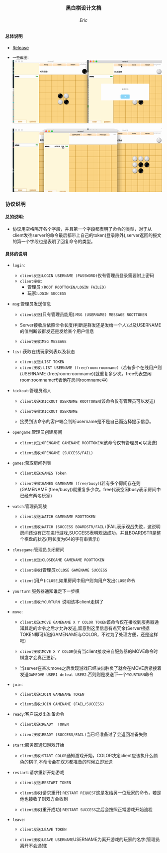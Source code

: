 ### <center>黑白棋设计文档</center>

###### <center>Eric</center>
#### 总体说明
- [Release](https://github.com/erichuang1994/Reversi-Client/releases)
- `一些截图`:
  ![test](./img/aha.gif)

  ![root](./img/root.gif)

### 协议说明

#### 总的说明:
- 协议用空格隔开各个字段，并且第一个字段都表明了命令的类型，对于从client发往server的命令最后都带上自己的token(登录除外),server返回的报文的第一个字段也是表明了回复命令的类型。

#### 具体的说明
- `login`:
  - `client发送`:`LOGIN USERNAME (PASSWORD)`仅有管理员登录需要附上密码
  - `client接收`:
    - 管理员:`(ROOT ROOTTOKEN/LOGIN FAILED)`
    - 玩家:`LOGIN SUCCESS`
- `msg`:管理员发送信息

	- `client发送`(只有管理员能用):`MSG (USERNAME) MESSAGE ROOTTOKEN`

  - Server接收后依照命令长度(判断是群发还是发给一个人)以及USERNAME的值判断该群发还是发给某个用户信息

  - `client接收`:`MSG MESSAGE`

- `list`:获取在线玩家列表以及状态
  - `client发送`:`LIST TOKEN`
  - `client接收`: `LIST USERNAME (free/room:roomname) `(若有多个在线用户则(USERNAME (free/room:roomname))就重复多少次。free代表空闲room:roomname代表他在房间roomname中)

- `kickout`:管理员踢人

	- `client发送`:`KICKOUT USERNAME ROOTTOKEN`(该命令仅有管理员可以发送)

  - `client接收`:`KICKOUT USERNAME`
  - 接受到该命令的客户端会判断username是不是自己而选择提示信息。
- `opengame`:管理员创建房间
	- `client发送`:`OPENGAME GAMENAME ROOTTOKEN`(该命令仅有管理员可以发送)

  - `client接收`:`OPENGAME (SUCCESS/FAIL)`
- `games`:获取房间列表
	- `client发送`:`GAMES Token`  

  - `client接收`:`GAMES GAMENAME (free/busy)`(若有多个房间存在则(GAMENAME (free/busy))就重复多少次。free代表空闲busy表示房间中已经有两名玩家)
- `watch`:管理员观战

	- `client发送`:`WATCH GAMENAME ROOTTOKEN`

  - `client接收`:`WATCH (SUCCESS BOARDSTR/FAIL)`(FAIL表示观战失败，这说明房间还没有正在进行游戏,SUCCESS表明观战成功，并且BOARDSTR是整个棋盘的状态(用长度为64的字符串表示))

- `closegame`:管理员关闭房间

	- `client发送`:`CLOSEGAME GAMENAME ROOTTOKEN`

  - `client接收`(管理员):`CLOSE GAMENAME SUCCESS`

  - `client`(用户):`CLOSE`,如果房间中用户则向用户发出`CLOSE`命令
- `yourturn`:服务器通知谁走下一步棋
	- `client接收`:`YOURTURN `说明该本client走棋了
- `move`:
	- `client发送`:`MOVE GAMENAME X Y COLOR TOKEN`该命令仅在接收到服务器通知其走的命令之后才允许发送,留意到这里信息有点冗余(Server根据TOKEN即可知道GAMENAME与COLOR，不过为了处理方便，还是这样吧)

  - `client接收`:`MOVE X Y COLOR`仅有当client接收来自服务器的MOVE命令时棋盘才会真正更新。
  - 当server在某次move之后发现游戏已经决出胜负了就会在MOVE后紧接着发送`GAMEOVE USER1 defeat USER2`.否则则是发送下一个`YOURTURN`命令
- `join`:
  - `client发送`:`JOIN GAMENAME TOKEN`

  - `client接收`:`JOIN GAMENAME (FAIL/SUCCESS)`
- `ready`:客户端发出准备命令
  - `client发送`:`READY  TOKEN`

  - `client接收`:`READY (SUCCESS/FAIL)`当已经准备过了会返回准备失败
- `start`:服务器通知游戏开始
	- `client接收`:`START COLOR`通知游戏开始，COLOR决定client应该执什么颜色的棋子,本命令会在双方都准备的时候立即发送
- `restart`:请求重新开始游戏
  - `client发送`:`RESTART TOKEN`

  - `client接收`(请求重开):`RESTART REQUEST`这是发给另一位玩家的命令，若是他也接收了则双方会收到

  - `client接收`(重开成功):`RESTART SUCCESS`之后会按照正常游戏开始流程

- `leave`:

	- `client发送`:`LEAVE TOKEN`

  - `client接收`:`LEAVE USERNAME`USERNAME为离开游戏的玩家的名字(管理员离开不会通知)
